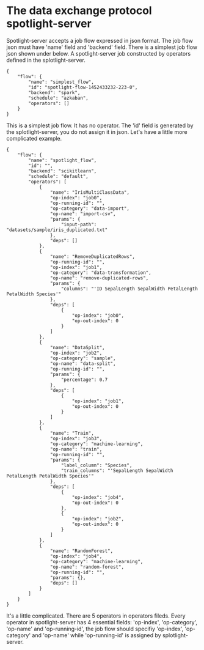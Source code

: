 # The data exchange protocol spotlight-server

Spotlight-server accepts a job flow expressed in json format. The job flow json must have 'name' field and 'backend' field. There is a simplest job flow json shown under below. A spotlight-server job constructed by operators defined in the splotlight-server.

    {
        "flow": {
            "name": "simplest_flow",
            "id": "spotlight-flow-1452433232-223-0",
            "backend": "spark",
            "schedule": "azkaban",
            "operators": []
        }
    }

This is a simplest job flow. It has no operator. The 'id' field is generated by the splotlight-server, you do not assign it in json. Let's have a little more complicated example.

    {
        "flow": {
            "name": "spotlight_flow",
            "id": "",
            "backend": "scikitlearn",
            "schedule": "default",
            "operators": [
                {
                    "name": "IrisMultiClassData",
                    "op-index": "job0",
                    "op-running-id": "",
                    "op-category": "data-import",
                    "op-name": "import-csv",
                    "params": {
                        "input-path": "datasets/sample/iris_duplicated.txt"
                    },
                    "deps": []
                },
                {
                    "name": "RemoveDuplicatedRows",
                    "op-running-id": "",
                    "op-index": "job1",
                    "op-category": "data-transformation",
                    "op-name": "remove-duplicated-rows",
                    "params": {
                        "columns": "'ID SepalLength SepalWidth PetalLength PetalWidth Species'"
                    },
                    "deps": [
                        {
                            "op-index": "job0",
                            "op-out-index": 0
                        }
                    ]
                },
                {
                    "name": "DataSplit",
                    "op-index": "job2",
                    "op-category": "sample",
                    "op-name": "data-split",
                    "op-running-id": "",
                    "params": {
                        "percentage": 0.7
                    },
                    "deps": [
                        {
                            "op-index": "job1",
                            "op-out-index": 0
                        }
                    ]
                },
                {
                    "name": "Train",
                    "op-index": "job3",
                    "op-category": "machine-learning",
                    "op-name": "train",
                    "op-running-id": "",
                    "params": {
                        "label_column": "Species",
                        "train_columns": "'SepalLength SepalWidth PetalLength PetalWidth Species'"
                    },
                    "deps": [
                        {
                            "op-index": "job4",
                            "op-out-index": 0
                        },
                        {
                            "op-index": "job2",
                            "op-out-index": 0
                        }
                    ]
                },
                {
                    "name": "RandomForest",
                    "op-index": "job4",
                    "op-category": "machine-learning",
                    "op-name": "random-forest",
                    "op-running-id": "",
                    "params": {},
                    "deps": []
                }
            ]
        }
    }

It's a little complicated. There are 5 operators in operators fileds. Every operator in spotlight-server has 4 essential fields: 'op-index', 'op-category', 'op-name' and 'op-running-id', the job flow should specifiy 'op-index', 'op-category' and 'op-name' while 'op-running-id' is assigned by splotlight-server.
